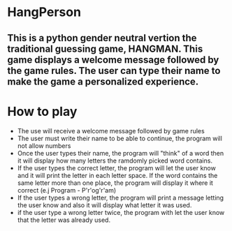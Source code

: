 # HangPerson


## This is a python gender neutral vertion the traditional guessing game, HANGMAN. This game displays a welcome message followed by the game rules. The user can type their name to make the game a personalized experience. 

# How to play

- The use will receive a welcome message followed by game rules
- The user must write their name to be able to continue, the program will not allow numbers
- Once the user types their name, the program will "think" of a word then it will display how many letters the ramdomly picked word contains.
- If the user types the correct letter, the program will let the user know and it will print the letter in each letter space. If the word contains the same letter more than one place, the program will display it where it correct (e.j Program - P'r'og'r'am)
- If the user types a wrong letter, the program will print a message letting the user know and also it will display what letter it was used.
- if the user type a wrong letter twice, the program with let the user know that the letter was already used.

